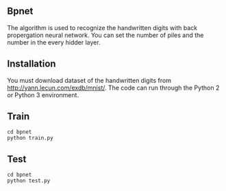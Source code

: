 ## Bpnet

The algorithm is used to recognize the handwritten digits with back propergation neural network. You can set the number of piles and the number in the every hidder layer.
## Installation

You must download dataset of the handwritten digits from http://yann.lecun.com/exdb/mnist/. The code can run through the Python 2 or Python 3 environment.
## Train

`cd bpnet`\
`python train.py`
## Test

`cd bpnet`\
`python test.py`
